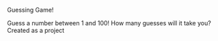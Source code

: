 Guessing Game!

Guess a number between 1 and 100! How many guesses will it take you? Created
as a project
